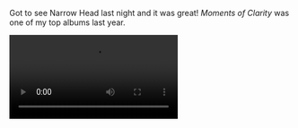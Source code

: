 <!-- @format -->

Got to see Narrow Head last night and it was great! _Moments of Clarity_ was one of my top albums last year.

<video class="u-video" controls="">
  <source src="{{ metadata.cloudinary.video }}/c_scale,f_auto,q_auto:eco/v1715904357/blog/PXL_20240516_031126466_kgt7ig.mp4" />
</video>
